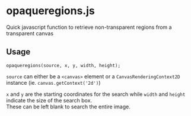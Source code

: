 # opaqueregions.js
Quick javascript function to retrieve non-transparent regions from a transparent canvas

## Usage
`opaqueregions(source, x, y, width, height);`

`source` can either be a `<canvas>` element or a `CanvasRenderingContext2D` instance (ie. `canvas.getContext('2d')`)

`x` and `y` are the starting coordinates for the search while `width` and `height` indicate the size of the search box.  
These can be left blank to search the entire image.
